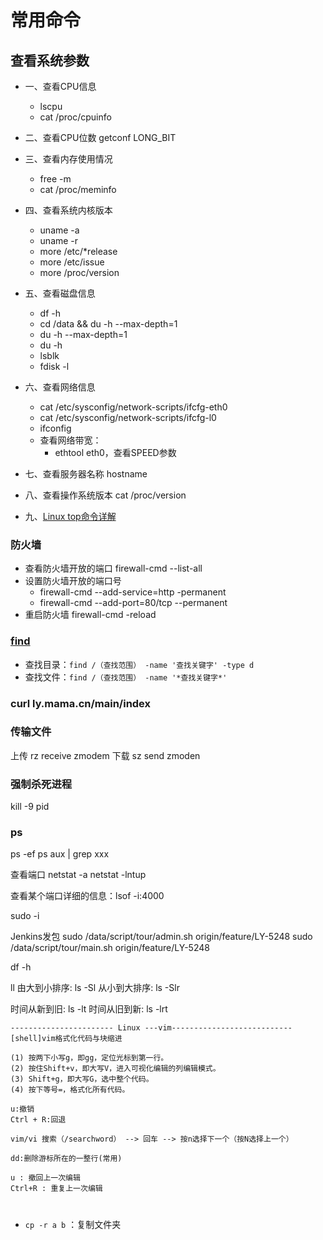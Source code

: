 
# 常用命令

##  查看系统参数
- 一、查看CPU信息
    - lscpu
    - cat /proc/cpuinfo

- 二、查看CPU位数  getconf LONG_BIT

- 三、查看内存使用情况
    - free -m
    - cat /proc/meminfo

- 四、查看系统内核版本
    - uname -a
    - uname -r
    - more /etc/*release
    - more /etc/issue
    - more /proc/version

- 五、查看磁盘信息
    - df -h
    - cd /data && du -h --max-depth=1
    - du -h --max-depth=1
    - du -h
    - lsblk
    - fdisk -l

- 六、查看网络信息
    - cat /etc/sysconfig/network-scripts/ifcfg-eth0
    - cat /etc/sysconfig/network-scripts/ifcfg-l0
    - ifconfig
    - 查看网络带宽：
      - ethtool eth0，查看SPEED参数

- 七、查看服务器名称  hostname

- 八、查看操作系统版本  cat /proc/version

- 九、[Linux top命令详解](https://www.cnblogs.com/ftl1012/p/top.html)

### 防火墙
- 查看防火墙开放的端口 firewall-cmd --list-all
- 设置防火墙开放的端口号
  - firewall-cmd --add-service=http -permanent
  - firewall-cmd --add-port=80/tcp --permanent
- 重启防火墙 firewall-cmd -reload

### [find](https://www.runoob.com/linux/linux-comm-find.html)
- 查找目录：`find /（查找范围） -name '查找关键字' -type d`
- 查找文件：`find /（查找范围） -name '*查找关键字*' `



###  curl ly.mama.cn/main/index

### 传输文件
上传   rz   receive zmodem
下载   sz	send zmoden

###  强制杀死进程
kill -9 pid

### ps
ps -ef
ps aux | grep xxx

查看端口
netstat -a
netstat -lntup

查看某个端口详细的信息：lsof -i:4000

sudo -i

Jenkins发包
sudo /data/script/tour/admin.sh origin/feature/LY-5248
sudo /data/script/tour/main.sh origin/feature/LY-5248

df -h


ll
由大到小排序: ls -Sl
从小到大排序: ls -Slr

时间从新到旧: ls -lt
时间从旧到新: ls -lrt

	----------------------- Linux ---vim---------------------------		
	[shell]vim格式化代码与块缩进
	 
	(1) 按两下小写g，即gg，定位光标到第一行。
	(2) 按住Shift+v，即大写V，进入可视化编辑的列编辑模式。
	(3) Shift+g，即大写G，选中整个代码。
	(4) 按下等号=，格式化所有代码。
	
	u:撤销
	Ctrl + R:回退
	
	vim/vi 搜索（/searchword） --> 回车 --> 按n选择下一个（按N选择上一个）
	
	dd:删除游标所在的一整行(常用)

	u : 撤回上一次编辑
	Ctrl+R : 重复上一次编辑

#
- `cp -r a b` ：复制文件夹